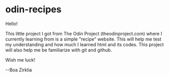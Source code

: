 # odin-recipes

Hello!

This little project I got from The Odin Project (theodinproject.com) where I currently learning from is a simple "recipe" website. This will help me test my understanding and how much I learned html and its codes. This project will also help me be familiarize with git and github.

Wish me luck!

--Boa Zirklia